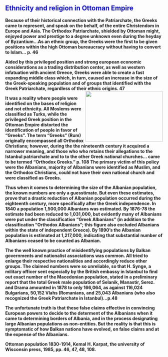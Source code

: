 
<p><strong><h2 style="color:blue">Ethnicity and religion in Ottoman Empire</h2>
<p>Because of their historical connection with the Patriarchate, the Greeks came to represent, and speak on the behalf, of the entire Christendom in Europe and Asia. The Orthodox Patriarchate, shielded by Ottoman might, enjoyed power and prestige to a degree unknown even during the heyday of Byzantium…As an ethnic group, the Greeks were the first to be given positions within the high Ottoman bureaucracy without having to convert to Islam… p. 46

<p>Aided by this privileged position and strong european economic considerations as a trading distribution center, as well as western infatuation with ancient Greece,  Greeks were able to create a fast expanding middle class which, in turn, caused an increase in the size of the Greek-speaking population and of groups that identified with the Greek Patriarchate, regardless of their ethnic origins. 47 <img src="http://albter.eu5.org/images/7-page-0011.jpg" width="247" height="162" align="right" />
<p>It was a reality where people were identified on the bases of religion and not ethnicity. All Moslems were classified as Turks, while the privileged Greek position in the Ottoman Empire distorted the identification of people in favor of “Greeks”.  The term “Greeks” (Rum) originally encompassed all Orthodox Christians; however, during the the nineteenth century it acquired a narrower meaning, and those who who retains their allegations to the Istanbul patriarchate and to to the other Greek national churches… came to be termed “Orthodox Greeks.” p. 108 The primary victim of this policy were the Albanians, majority of Albanians were identified as Muslim, and the Orthodox Christians, could not have their own national church and were classified as Greeks.

<p>Thus when it comes to determining the size of the Albanian population, the known numbers are only a guesstimate. But even these estimates, prove that a drastic reduction of Albanian population occurred during the eighteenth century, more specifically after the Greek independence. In 1840 a population 1,500,000 Albanians was estimated. By 1876-78 the estimate had been reduced to 1,031,000, but evidently many of Albanians were put under the classification “Greek Albanians” (in addition to the classification “Orthodox Albanians”; this figure also excluded Albanians within the state of independent Greece). By 1890’s the Albanian population is estimated at 1,217,000, indicating that substantial number of Albanians ceased to be counted as Albanian.

<p>The the well known practice of misidentifying populations by Balkan governments and nationalist associations was common. All tried to enlarge their respective nationalities and accordingly reduce other groups. The claimed numbers were so unreliable, so that  H. Synge, a military officer sent especially by the British embassy in Istanbul to find out exact number of the Macedonian population, stated in a preliminary report that the total Greek male population of Selanik, Manastir, Serez. and Drama amounted in 1878 to only 166,064, as against 116,024 Bulgarians, 50,152 Vlahs (Romanians, and 25,043 Albanians (who also recognized the Greek Patriarchate in Istanbul)…p.48

<p>The unfortunate truth is that these false claims effective in convincing European powers to decide to the determent of  the Albanians when it came to determining borders of Albania, and in the process designating large Albanian populations as non-entities. But the reality is that this is symptomatic of how Balkan nations have evolved, on false claims and at the expense of the Albanians. 
<p>Ottoman population 1830-1914, Kemal H. Karpat, the university of Wisconsin press, 1985, pp. 46, 47, 48, 108.

